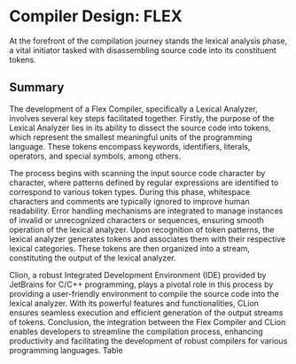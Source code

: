 # Compiler Design: FLEX
At the forefront of the compilation journey stands the lexical analysis phase, a vital initiator tasked with disassembling source code into its constituent tokens.

## Summary
The development of a Flex Compiler, specifically a Lexical Analyzer, involves several key steps facilitated together.
Firstly, the purpose of the Lexical Analyzer lies in its ability to dissect the source code into tokens, which represent the smallest meaningful units of the programming language. These tokens encompass keywords, identifiers, literals, operators, and special symbols, among others.

The process begins with scanning the input source code character by character, where patterns defined by regular expressions are identified to correspond to various token types. During this phase, whitespace characters and comments are typically ignored to improve human readability.
Error handling mechanisms are integrated to manage instances of invalid or unrecognized characters or sequences, ensuring smooth operation of the lexical analyzer.
Upon recognition of token patterns, the lexical analyzer generates tokens and associates them with their respective lexical categories. These tokens are then organized into a stream, constituting the output of the lexical analyzer.

Clion, a robust Integrated Development Environment (IDE) provided by JetBrains for C/C++ programming, plays a pivotal role in this process by providing a user-friendly environment to compile the source code into the lexical analyzer. With its powerful features and functionalities, CLion ensures seamless execution and efficient generation of the output streams of tokens.
Conclusion, the integration between the Flex Compiler and CLion enables developers to streamline the compilation process, enhancing productivity and facilitating the development of robust compilers for various programming languages.
Table 
